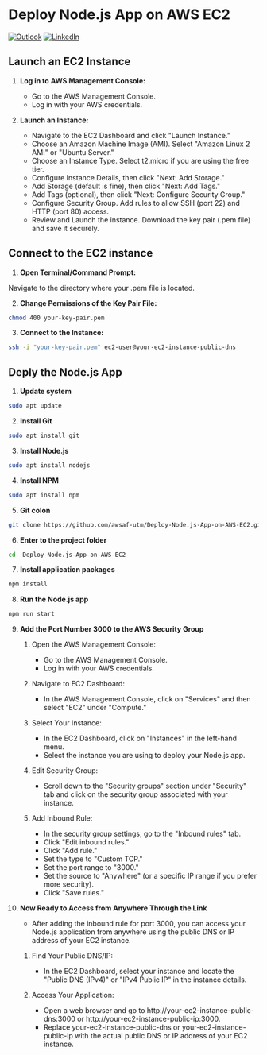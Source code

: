 # Deploy Node.js App on AWS EC2
[![Outlook](https://img.shields.io/badge/Outlook-0078D4?style=for-the-badge&logo=microsoft-outlook&logoColor=white)](mailto:engzaman2020@outlook.com) [![LinkedIn](https://img.shields.io/badge/linkedin-%230077B5.svg?style=for-the-badge&logo=linkedin&logoColor=white)](https://www.linkedin.com/in/ahmad-awsaf-uz-zaman/)

## Launch an EC2 Instance

1. **Log in to AWS Management Console:**

	- Go to the AWS Management Console.
	- Log in with your AWS credentials.

2. **Launch an Instance:**

	- Navigate to the EC2 Dashboard and click "Launch Instance."
	- Choose an Amazon Machine Image (AMI). Select "Amazon Linux 2 AMI" or "Ubuntu Server."
	- Choose an Instance Type. Select t2.micro if you are using the free tier.
	- Configure Instance Details, then click "Next: Add Storage."
	- Add Storage (default is fine), then click "Next: Add Tags."
	- Add Tags (optional), then click "Next: Configure Security Group."
	- Configure Security Group. Add rules to allow SSH (port 22) and HTTP (port 80) access.
	- Review and Launch the instance. Download the key pair (.pem file) and save it securely.

## Connect to the EC2 instance

1. **Open Terminal/Command Prompt:**

Navigate to the directory where your .pem file is located.

2. **Change Permissions of the Key Pair File:**

```bash
chmod 400 your-key-pair.pem
```

3. **Connect to the Instance:**

```bash
ssh -i "your-key-pair.pem" ec2-user@your-ec2-instance-public-dns
```

## Deply the Node.js App

1. **Update system**
```bash
sudo apt update
```

2. **Install Git**
```bash
sudo apt install git
```

3. **Install Node.js**
```bash
sudo apt install nodejs
```

4. **Install NPM**
```bash
sudo apt install npm
```

5. **Git colon**
```bash
git clone https://github.com/awsaf-utm/Deploy-Node.js-App-on-AWS-EC2.git
```

6. **Enter to the project folder**
```bash
cd  Deploy-Node.js-App-on-AWS-EC2
```

7. **Install application packages**
```bash
npm install
```

8. **Run the Node.js app**
```bash
npm run start
```

9. **Add the Port Number 3000 to the AWS Security Group**

	1. Open the AWS Management Console:

		- Go to the AWS Management Console.
		- Log in with your AWS credentials.

	2. Navigate to EC2 Dashboard:

		- In the AWS Management Console, click on "Services" and then select "EC2" under "Compute."

	3. Select Your Instance:

		- In the EC2 Dashboard, click on "Instances" in the left-hand menu.
		- Select the instance you are using to deploy your Node.js app.

	4. Edit Security Group:

		- Scroll down to the "Security groups" section under "Security" tab and click on the security group associated with your instance.

	5. Add Inbound Rule:

		- In the security group settings, go to the "Inbound rules" tab.
		- Click "Edit inbound rules."
		- Click "Add rule."
		- Set the type to "Custom TCP."
		- Set the port range to "3000."
		- Set the source to "Anywhere" (or a specific IP range if you prefer more security).
		- Click "Save rules."

10. **Now Ready to Access from Anywhere Through the Link**

	- After adding the inbound rule for port 3000, you can access your Node.js application from anywhere using the public DNS or IP address of your EC2 instance.

	1. Find Your Public DNS/IP:
		- In the EC2 Dashboard, select your instance and locate the "Public DNS (IPv4)" or "IPv4 Public IP" in the instance details.

	2. Access Your Application:

		- Open a web browser and go to http://your-ec2-instance-public-dns:3000 or http://your-ec2-instance-public-ip:3000.
		- Replace your-ec2-instance-public-dns or your-ec2-instance-public-ip with the actual public DNS or IP address of your EC2 instance.

 